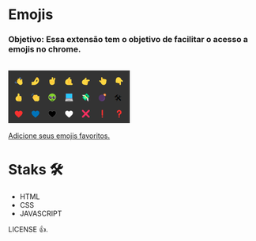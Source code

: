 # Emojis

### Objetivo: Essa extensão tem o objetivo de facilitar o acesso a emojis no chrome.

<br>
<img src ='./img/emojis.png'>

[Adicione seus emojis favoritos.](https://getemoji.com/)
<br>
# Staks 🛠
- HTML
- CSS
- JAVASCRIPT

LICENSE 👍.